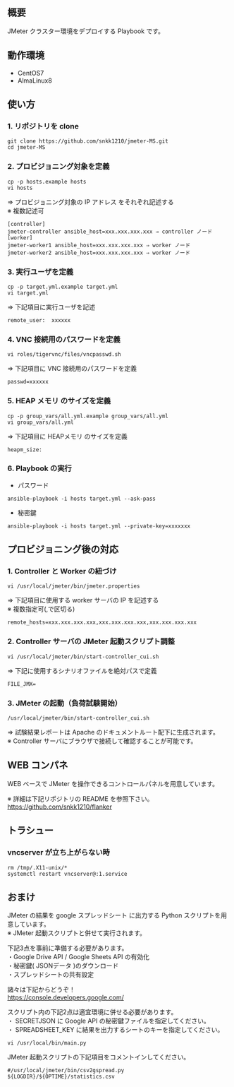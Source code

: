 ## 概要

JMeter クラスター環境をデプロイする Playbook です。

## 動作環境

- CentOS7
- AlmaLinux8

## 使い方
### 1. リポジトリを clone
```
git clone https://github.com/snkk1210/jmeter-MS.git
cd jmeter-MS
```

### 2. プロビジョニング対象を定義
```
cp -p hosts.example hosts
vi hosts
```
⇒ プロビジョニング対象の IP アドレス をそれぞれ記述する  
※ 複数記述可  

```
[controller] 
jmeter-controller ansible_host=xxx.xxx.xxx.xxx ⇒ controller ノード  
[worker]  
jmeter-worker1 ansible_host=xxx.xxx.xxx.xxx ⇒ worker ノード
jmeter-worker2 ansible_host=xxx.xxx.xxx.xxx ⇒ worker ノード
```

### 3. 実行ユーザを定義
```
cp -p target.yml.example target.yml
vi target.yml
```
⇒ 下記項目に実行ユーザを記述

```
remote_user:  xxxxxx
```
### 4. VNC 接続用のパスワードを定義

```
vi roles/tigervnc/files/vncpasswd.sh
```
⇒ 下記項目に VNC 接続用のパスワードを定義

```
passwd=xxxxxx
```

### 5. HEAP メモリ のサイズを定義

```
cp -p group_vars/all.yml.example group_vars/all.yml
vi group_vars/all.yml
```
⇒ 下記項目に HEAPメモリ のサイズを定義

```
heapm_size: 
```

### 6. Playbook の実行

* パスワード
```
ansible-playbook -i hosts target.yml --ask-pass
```

* 秘密鍵

```
ansible-playbook -i hosts target.yml --private-key=xxxxxxx
```

## プロビジョニング後の対応

### 1. Controller と Worker の紐づけ

```
vi /usr/local/jmeter/bin/jmeter.properties
```

⇒ 下記項目に使用する worker サーバの IP を記述する  
※ 複数指定可(,で区切る)

```
remote_hosts=xxx.xxx.xxx.xxx,xxx.xxx.xxx.xxx,xxx.xxx.xxx.xxx
```

### 2. Controller サーバの JMeter 起動スクリプト調整

```
vi /usr/local/jmeter/bin/start-controller_cui.sh
```
⇒ 下記に使用するシナリオファイルを絶対パスで定義

```
FILE_JMX=
```

### 3. JMeter の起動（負荷試験開始）

```
/usr/local/jmeter/bin/start-controller_cui.sh
```
⇒ 試験結果レポートは Apache のドキュメントルート配下に生成されます。  
※ Controller サーバにブラウザで接続して確認することが可能です。  

## WEB コンパネ

WEB ベースで JMeter を操作できるコントロールパネルを用意しています。  

※ 詳細は下記リポジトリの README を参照下さい。  
https://github.com/snkk1210/flanker

## トラシュー

### vncserver が立ち上がらない時

```
rm /tmp/.X11-unix/*
systemctl restart vncserver@:1.service
```

## おまけ

JMeter の結果を google スプレッドシート に出力する Python スクリプトを用意しています。  
※ JMeter 起動スクリプトと併せて実行されます。


下記3点を事前に準備する必要があります。  
・Google Drive API / Google Sheets API の有効化  
・秘密鍵( JSONデータ )のダウンロード  
・スプレッドシートの共有設定

諸々は下記からどうぞ！  
https://console.developers.google.com/


スクリプト内の下記2点は適宜環境に併せる必要があります。  
・ SECRETJSON に Google API の秘密鍵ファイルを指定してください。  
・ SPREADSHEET_KEY に結果を出力するシートのキーを指定してください。  

```
vi /usr/local/bin/main.py
```

JMeter 起動スクリプトの下記項目をコメントインしてください。

```
#/usr/local/jmeter/bin/csv2gspread.py ${LOGDIR}/${OPTIME}/statistics.csv
```
